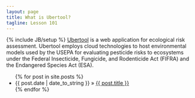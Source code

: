 ```yaml
---
layout: page
title: What is Ubertool?
tagline: Lesson 101
---
```

{% include JB/setup %}
[Ubertool][1] is a web application for ecological risk assessment. 
Ubertool employs cloud technologies to host environmental models used by the USEPA for evaluating pesticide risks to ecosystems under the 
Federal Insecticide, Fungicide, and Rodenticide Act (FIFRA) and the Endangered Species Act (ESA).

<ul class="posts">
  {% for post in site.posts %}
    <li><span>{{ post.date | date_to_string }}</span> &raquo; <a href="{{ BASE_PATH }}{{ post.url }}">{{ post.title }}</a></li>
  {% endfor %}
</ul>


  [1]: http://www.ubertool.org